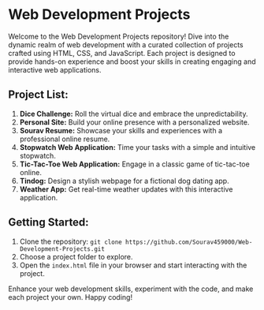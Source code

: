 # Web Development Projects

Welcome to the Web Development Projects repository! Dive into the dynamic realm of web development with a curated collection of projects crafted using HTML, CSS, and JavaScript. Each project is designed to provide hands-on experience and boost your skills in creating engaging and interactive web applications.

## Project List:

1. **Dice Challenge:** Roll the virtual dice and embrace the unpredictability.
2. **Personal Site:** Build your online presence with a personalized website.
3. **Sourav Resume:** Showcase your skills and experiences with a professional online resume.
4. **Stopwatch Web Application:** Time your tasks with a simple and intuitive stopwatch.
5. **Tic-Tac-Toe Web Application:** Engage in a classic game of tic-tac-toe online.
6. **Tindog:** Design a stylish webpage for a fictional dog dating app.
7. **Weather App:** Get real-time weather updates with this interactive application.

## Getting Started:

1. Clone the repository: `git clone https://github.com/Sourav459000/Web-Development-Projects.git`
2. Choose a project folder to explore.
3. Open the `index.html` file in your browser and start interacting with the project.

Enhance your web development skills, experiment with the code, and make each project your own. Happy coding!
